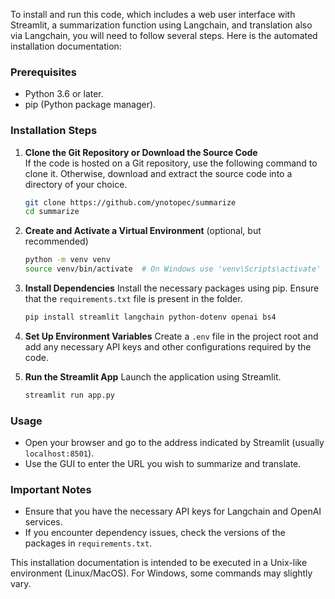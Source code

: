 To install and run this code, which includes a web user interface with Streamlit, a summarization function using Langchain, and translation also via Langchain, you will need to follow several steps. Here is the automated installation documentation:

### Prerequisites
- Python 3.6 or later.
- pip (Python package manager).

### Installation Steps

1. **Clone the Git Repository or Download the Source Code**  
   If the code is hosted on a Git repository, use the following command to clone it. Otherwise, download and extract the source code into a directory of your choice.
   ```bash
   git clone https://github.com/ynotopec/summarize
   cd summarize
   ```

2. **Create and Activate a Virtual Environment** (optional, but recommended)
   ```bash
   python -m venv venv
   source venv/bin/activate  # On Windows use 'venv\Scripts\activate'
   ```

3. **Install Dependencies**
   Install the necessary packages using pip. Ensure that the `requirements.txt` file is present in the folder.
   ```bash
   pip install streamlit langchain python-dotenv openai bs4
   ```

4. **Set Up Environment Variables**
   Create a `.env` file in the project root and add any necessary API keys and other configurations required by the code.

5. **Run the Streamlit App**
   Launch the application using Streamlit.
   ```bash
   streamlit run app.py
   ```

### Usage
- Open your browser and go to the address indicated by Streamlit (usually `localhost:8501`).
- Use the GUI to enter the URL you wish to summarize and translate.

### Important Notes
- Ensure that you have the necessary API keys for Langchain and OpenAI services.
- If you encounter dependency issues, check the versions of the packages in `requirements.txt`.

This installation documentation is intended to be executed in a Unix-like environment (Linux/MacOS). For Windows, some commands may slightly vary.
